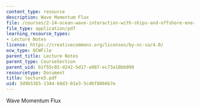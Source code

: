 ```yaml
---
content_type: resource
description: Wave Momentum Flux
file: /courses/2-24-ocean-wave-interaction-with-ships-and-offshore-energy-systems-13-022-spring-2002/3d9b5365134468d301e35cd6f8066b7e_lecture5.pdf
file_type: application/pdf
learning_resource_types:
- Lecture Notes
license: https://creativecommons.org/licenses/by-nc-sa/4.0/
ocw_type: OCWFile
parent_title: Lecture Notes
parent_type: CourseSection
parent_uid: b1f55c02-d242-5d17-a987-ec73a18bb098
resourcetype: Document
title: lecture5.pdf
uid: 3d9b5365-1344-68d3-01e3-5cd6f8066b7e
---
```

Wave Momentum Flux